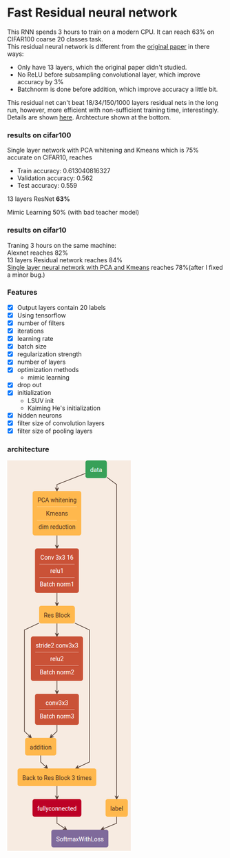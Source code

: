 # Fast Residual neural network  
This RNN spends 3 hours to train on a modern CPU. It can reach 63% on CIFAR100 coarse 20 classes task.   
This residual neural network is different from the [original paper](https://github.com/KaimingHe/deep-residual-networks) in there ways:
- Only have 13 layers, which the original paper didn't studied.  
- No ReLU before subsampling convolutional layer, which improve accuracy by 3%  
- Batchnorm is done before addition, which improve accuracy a little bit.  

This residual net can't beat 18/34/150/1000 layers residual nets in the long run, however, more efficient with non-sufficient training time, interestingly.  
Details are shown [here](report/mp2_Yihui%20He.pdf). Archtecture shown at the bottom.  

### results on cifar100  
Single layer network with PCA whitening and Kmeans which is 75% accurate on CIFAR10, reaches   
- Train accuracy:  0.613040816327
- Validation accuracy:  0.562
- Test accuracy:  0.559
  
13 layers ResNet **63%**  
  
Mimic Learning  50% (with bad teacher model)  

### results on cifar10  
Traning 3 hours on the same machine:  
Alexnet reaches 82%  
13 layers Residual network reaches 84%  
[Single layer neural network with PCA and Kmeans](https://github.com/yihui-he/Single-Layer-neural-network-with-PCAwhitening-Kmeans) reaches 78%(after I fixed a minor bug.)  

### Features  
- [x] Output layers contain 20 labels
- [x] Using tensorflow
- [x] number of filters
- [x] iterations
- [x] learning rate
- [x] batch size
- [x] regularization strength
- [x] number of layers
- [x] optimization methods
  - mimic learning
- [x] drop out
- [x] initialization
  - LSUV init
  - Kaiming He's initialization
- [x] hidden neurons
- [x] filter size of convolution layers
- [x] filter size of pooling layers  

### architecture  
![arch](report/arch.png)


